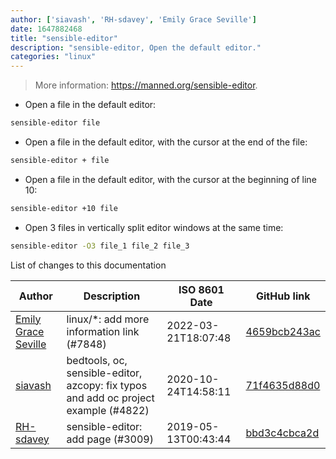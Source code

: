 ```yaml
---
author: ['siavash', 'RH-sdavey', 'Emily Grace Seville']
date: 1647882468
title: "sensible-editor"
description: "sensible-editor, Open the default editor."
categories: "linux"
---
```

> More information: <https://manned.org/sensible-editor>.

- Open a file in the default editor:

```bash
sensible-editor file
```

- Open a file in the default editor, with the cursor at the end of the file:

```bash
sensible-editor + file
```

- Open a file in the default editor, with the cursor at the beginning of line 10:

```bash
sensible-editor +10 file
```

- Open 3 files in vertically split editor windows at the same time:

```bash
sensible-editor -O3 file_1 file_2 file_3
```
List of changes to this documentation


Author | Description | ISO 8601 Date | GitHub link
------|-----|-----|-----
[Emily Grace Seville](mailto:emilyseville7cf@gmail.com) | linux/*: add more information link (#7848) | 2022-03-21T18:07:48 | [4659bcb243ac](https://github.com/tldr-pages/tldr/commit/4659bcb243ac572c9e0c95117097801f1e62bda4)
[siavash](mailto:siavash.solimanii@yahoo.com) | bedtools, oc, sensible-editor, azcopy: fix typos and add oc project example (#4822) | 2020-10-24T14:58:11 | [71f4635d88d0](https://github.com/tldr-pages/tldr/commit/71f4635d88d0071425a5ee00ad1de49cefa763ac)
[RH-sdavey](mailto:32485509+RH-sdavey@users.noreply.github.com) | sensible-editor: add page (#3009) | 2019-05-13T00:43:44 | [bbd3c4cbca2d](https://github.com/tldr-pages/tldr/commit/bbd3c4cbca2dd3fc9c2e09cd6fbf1912b41e1f6a)


